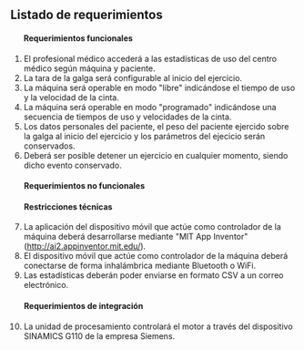 ## Listado de requerimientos

#### &nbsp;&nbsp;&nbsp;&nbsp;&nbsp;&nbsp; Requerimientos funcionales
1. El profesional médico accederá a las estadísticas de uso del centro médico según máquina y paciente.
1. La tara de la galga será configurable al inicio del ejercicio.
1. La máquina será operable en modo "libre" indicándose el tiempo de uso y la velocidad de la cinta.
1. La máquina será operable en modo "programado" indicándose una secuencia de tiempos de uso y velocidades de la cinta.
1. Los datos personales del paciente, el peso del paciente ejercido sobre la galga al inicio del ejercicio y los parámetros del ejecicio serán conservados.
1. Deberá ser posible detener un ejercicio en cualquier momento, siendo dicho evento conservado.
    #### Requerimientos no funcionales
    #### Restricciones técnicas
1. La aplicación del dispositivo móvil que actúe como controlador de la máquina deberá desarrollarse mediante "MIT App Inventor" (http://ai2.appinventor.mit.edu/).
1. El dispositivo móvil que actúe como controlador de la máquina deberá conectarse de forma inhalámbrica mediante Bluetooth o WiFi.
1. Las estadísticas deberán poder enviarse en formato CSV a un correo electrónico.
    #### Requerimientos de integración
1. La unidad de procesamiento controlará el motor a través del dispositivo SINAMICS G110 de la empresa Siemens.
